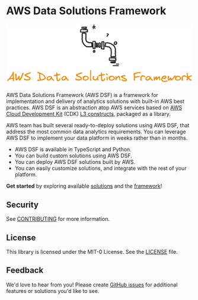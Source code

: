 # AWS Data Solutions Framework

![ADSF logo](website/static/img/adsf-github-logo.png)

AWS Data Solutions Framework (AWS DSF) is a framework for implementation and delivery of analytics solutions with built-in AWS best practices. AWS DSF is an abstraction atop AWS services based on [AWS Cloud Development Kit](https://aws.amazon.com/cdk/) (CDK) [L3 constructs](https://docs.aws.amazon.com/cdk/v2/guide/constructs.html), packaged as a library.

AWS team has built several ready-to-deploy solutions using AWS DSF, that address the most common data analytics requirements. You can leverage AWS DSF to implement your data platform in weeks rather than in months.

- AWS DSF is available in TypeScript and Python.
- You can build custom solutions using AWS DSF.
- You can deploy AWS DSF solutions built by AWS.
- You can easily customize solutions, and integrate with the rest of your platform.

**Get started** by exploring available [solutions](./solutions/) and the [framework](./framework/)!

## Security
See [CONTRIBUTING](CONTRIBUTING.md#security-issue-notifications) for more information.

## License
This library is licensed under the MIT-0 License. See the [LICENSE](LICENSE) file.

## Feedback
We'd love to hear from you! Please create [GitHub issues](https://github.com/awslabs/aws-data-solutions-framework/issues) for additional features or solutions you'd like to see.